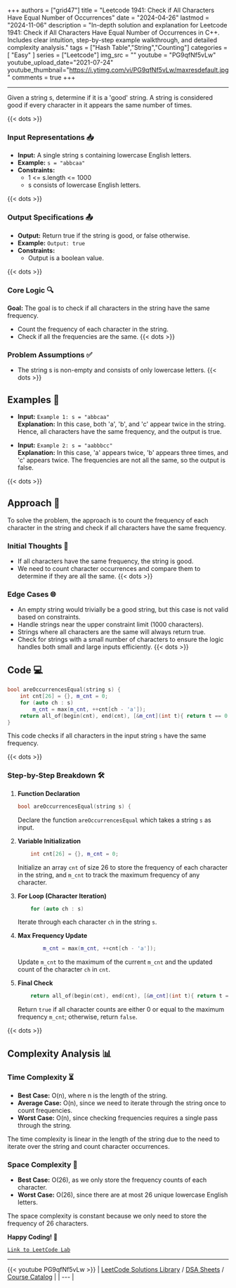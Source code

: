 
+++
authors = ["grid47"]
title = "Leetcode 1941: Check if All Characters Have Equal Number of Occurrences"
date = "2024-04-26"
lastmod = "2024-11-06"
description = "In-depth solution and explanation for Leetcode 1941: Check if All Characters Have Equal Number of Occurrences in C++. Includes clear intuition, step-by-step example walkthrough, and detailed complexity analysis."
tags = ["Hash Table","String","Counting"]
categories = [
    "Easy"
]
series = ["Leetcode"]
img_src = ""
youtube = "PG9qfNf5vLw"
youtube_upload_date="2021-07-24"
youtube_thumbnail="https://i.ytimg.com/vi/PG9qfNf5vLw/maxresdefault.jpg"
comments = true
+++



---
Given a string s, determine if it is a 'good' string. A string is considered good if every character in it appears the same number of times.
<!--more-->
{{< dots >}}
### Input Representations 📥
- **Input:** A single string s containing lowercase English letters.
- **Example:** `s = "abbcaa"`
- **Constraints:**
	- 1 <= s.length <= 1000
	- s consists of lowercase English letters.

{{< dots >}}
### Output Specifications 📤
- **Output:** Return true if the string is good, or false otherwise.
- **Example:** `Output: true`
- **Constraints:**
	- Output is a boolean value.

{{< dots >}}
### Core Logic 🔍
**Goal:** The goal is to check if all characters in the string have the same frequency.

- Count the frequency of each character in the string.
- Check if all the frequencies are the same.
{{< dots >}}
### Problem Assumptions ✅
- The string s is non-empty and consists of only lowercase letters.
{{< dots >}}
## Examples 🧩
- **Input:** `Example 1: s = "abbcaa"`  \
  **Explanation:** In this case, both 'a', 'b', and 'c' appear twice in the string. Hence, all characters have the same frequency, and the output is true.

- **Input:** `Example 2: s = "aabbbcc"`  \
  **Explanation:** In this case, 'a' appears twice, 'b' appears three times, and 'c' appears twice. The frequencies are not all the same, so the output is false.

{{< dots >}}
## Approach 🚀
To solve the problem, the approach is to count the frequency of each character in the string and check if all characters have the same frequency.

### Initial Thoughts 💭
- If all characters have the same frequency, the string is good.
- We need to count character occurrences and compare them to determine if they are all the same.
{{< dots >}}
### Edge Cases 🌐
- An empty string would trivially be a good string, but this case is not valid based on constraints.
- Handle strings near the upper constraint limit (1000 characters).
- Strings where all characters are the same will always return true.
- Check for strings with a small number of characters to ensure the logic handles both small and large inputs efficiently.
{{< dots >}}
## Code 💻
```cpp
bool areOccurrencesEqual(string s) {
    int cnt[26] = {}, m_cnt = 0;
    for (auto ch : s)
        m_cnt = max(m_cnt, ++cnt[ch - 'a']);
    return all_of(begin(cnt), end(cnt), [&m_cnt](int t){ return t == 0 || t == m_cnt; });
}
```

This code checks if all characters in the input string `s` have the same frequency.

{{< dots >}}
### Step-by-Step Breakdown 🛠️
1. **Function Declaration**
	```cpp
	bool areOccurrencesEqual(string s) {
	```
	Declare the function `areOccurrencesEqual` which takes a string `s` as input.

2. **Variable Initialization**
	```cpp
	    int cnt[26] = {}, m_cnt = 0;
	```
	Initialize an array `cnt` of size 26 to store the frequency of each character in the string, and `m_cnt` to track the maximum frequency of any character.

3. **For Loop (Character Iteration)**
	```cpp
	    for (auto ch : s)
	```
	Iterate through each character `ch` in the string `s`.

4. **Max Frequency Update**
	```cpp
	        m_cnt = max(m_cnt, ++cnt[ch - 'a']);
	```
	Update `m_cnt` to the maximum of the current `m_cnt` and the updated count of the character `ch` in `cnt`.

5. **Final Check**
	```cpp
	    return all_of(begin(cnt), end(cnt), [&m_cnt](int t){ return t == 0 || t == m_cnt; });
	```
	Return `true` if all character counts are either 0 or equal to the maximum frequency `m_cnt`; otherwise, return `false`.

{{< dots >}}
## Complexity Analysis 📊
### Time Complexity ⏳
- **Best Case:** O(n), where n is the length of the string.
- **Average Case:** O(n), since we need to iterate through the string once to count frequencies.
- **Worst Case:** O(n), since checking frequencies requires a single pass through the string.

The time complexity is linear in the length of the string due to the need to iterate over the string and count character occurrences.

### Space Complexity 💾
- **Best Case:** O(26), as we only store the frequency counts of each character.
- **Worst Case:** O(26), since there are at most 26 unique lowercase English letters.

The space complexity is constant because we only need to store the frequency of 26 characters.

**Happy Coding! 🎉**


[`Link to LeetCode Lab`](https://leetcode.com/problems/check-if-all-characters-have-equal-number-of-occurrences/description/)

---
{{< youtube PG9qfNf5vLw >}}
| [LeetCode Solutions Library](https://grid47.xyz/leetcode/) / [DSA Sheets](https://grid47.xyz/sheets/) / [Course Catalog](https://grid47.xyz/courses/) |
| --- |
